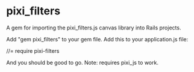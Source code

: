 # pixi_filters
A gem for importing the pixi_filters.js canvas library into Rails projects.

Add "gem pixi_filters" to your gem file. Add this to your application.js file:

//= require pixi-filters

And you should be good to go. Note: requires pixi_js to work.
